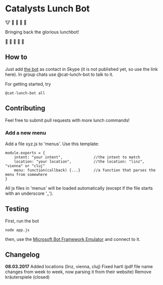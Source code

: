 # Catalysts Lunch Bot

:cow: :sushi: :hamburger: :spaghetti: :stew:

Bringing back the glorious lunchbot!

:rice: :green_apple: :beers: :fork_and_knife: :poultry_leg:

## How to

Just add [the bot](https://join.skype.com/bot/1e7994e1-ae54-4ed0-be74-05e16bc835d6) as contact in Skype (it is not published yet, so use the link here). In group chats use @cat-lunch-bot to talk to it.

For getting started, try

```
@cat-lunch-bot all
```

## Contributing

Feel free to submit pull requests with more lunch commands! 

### Add a new menu

Add a file xyz.js to 'menus'. Use this template:

```
module.exports = {
	intent: "your intent",				//the intent to match
	location: "your location",			//the location: "linz", "vienna" or "cluj"
	menu: function(callback) {...}		//a function that parses the menu from somewhere
}
```

All js files in 'menus' will be loaded automatically (except if the file starts with an underscore '_').

## Testing

First, run the bot 

```
node app.js
```

then, use the [Microsoft Bot Framework Emulator](https://docs.botframework.com/en-us/tools/bot-framework-emulator/) and connect to it.

## Changelog

**08.03.2017**	Added locations (linz, vienna, cluj)
				Fixed hartl (pdf file name changes from week to week, now parsing it from their website)
				Remove kräuterspiele (closed)

